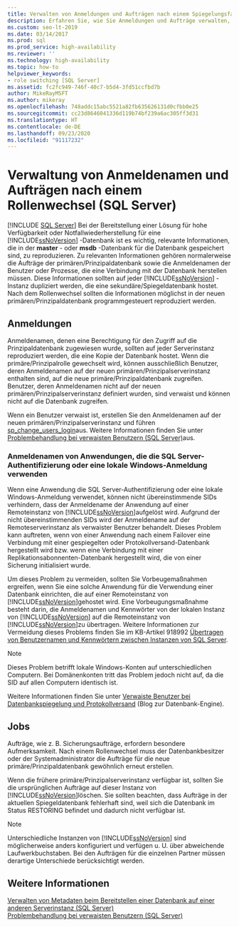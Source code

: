 ```yaml
---
title: Verwalten von Anmeldungen und Aufträgen nach einem Spiegelungsfailover
description: Erfahren Sie, wie Sie Anmeldungen und Aufträge verwalten, nachdem Sie ein Failover der gespiegelten Datenbank von der primären zur sekundären Datenbank durchgeführt haben.
ms.custom: seo-lt-2019
ms.date: 03/14/2017
ms.prod: sql
ms.prod_service: high-availability
ms.reviewer: ''
ms.technology: high-availability
ms.topic: how-to
helpviewer_keywords:
- role switching [SQL Server]
ms.assetid: fc2fc949-746f-40c7-b5d4-3fd51ccfbd7b
author: MikeRayMSFT
ms.author: mikeray
ms.openlocfilehash: 748addc15abc5521a82fb635626131d0cfbb0e25
ms.sourcegitcommit: cc23d8646041336d119b74bf239a6ac305ff3d31
ms.translationtype: HT
ms.contentlocale: de-DE
ms.lasthandoff: 09/23/2020
ms.locfileid: "91117232"
---
```

# <a name="management-of-logins-and-jobs-after-role-switching-sql-server"></a>Verwaltung von Anmeldenamen und Aufträgen nach einem Rollenwechsel (SQL Server)
 [!INCLUDE [SQL Server](../../includes/applies-to-version/sqlserver.md)]
  Bei der Bereitstellung einer Lösung für hohe Verfügbarkeit oder Notfallwiederherstellung für eine [!INCLUDE[ssNoVersion](../../includes/ssnoversion-md.md)] -Datenbank ist es wichtig, relevante Informationen, die in der **master** - oder **msdb** -Datenbank für die Datenbank gespeichert sind, zu reproduzieren. Zu relevanten Informationen gehören normalerweise die Aufträge der primären/Prinzipaldatenbank sowie die Anmeldenamen der Benutzer oder Prozesse, die eine Verbindung mit der Datenbank herstellen müssen. Diese Informationen sollten auf jeder [!INCLUDE[ssNoVersion](../../includes/ssnoversion-md.md)] -Instanz dupliziert werden, die eine sekundäre/Spiegeldatenbank hostet. Nach dem Rollenwechsel sollten die Informationen möglichst in der neuen primären/Prinzipaldatenbank programmgesteuert reproduziert werden.  
  
## <a name="logins"></a>Anmeldungen  
 Anmeldenamen, denen eine Berechtigung für den Zugriff auf die Prinzipaldatenbank zugewiesen wurde, sollten auf jeder Serverinstanz reproduziert werden, die eine Kopie der Datenbank hostet. Wenn die primäre/Prinzipalrolle gewechselt wird, können ausschließlich Benutzer, deren Anmeldenamen auf der neuen primären/Prinzipalserverinstanz enthalten sind, auf die neue primäre/Prinzipaldatenbank zugreifen. Benutzer, deren Anmeldenamen nicht auf der neuen primären/Prinzipalserverinstanz definiert wurden, sind verwaist und können nicht auf die Datenbank zugreifen.  
  
 Wenn ein Benutzer verwaist ist, erstellen Sie den Anmeldenamen auf der neuen primären/Prinzipalserverinstanz und führen [sp_change_users_login](../../relational-databases/system-stored-procedures/sp-change-users-login-transact-sql.md)aus. Weitere Informationen finden Sie unter [Problembehandlung bei verwaisten Benutzern &#40;SQL Server&#41;](../../sql-server/failover-clusters/troubleshoot-orphaned-users-sql-server.md)aus.  
  
###  <a name="logins-of-applications-that-use-sql-server-authentication-or-a-local-windows-login"></a><a name="SSauthentication"></a> Anmeldenamen von Anwendungen, die die SQL Server-Authentifizierung oder eine lokale Windows-Anmeldung verwenden  
 Wenn eine Anwendung die SQL Server-Authentifizierung oder eine lokale Windows-Anmeldung verwendet, können nicht übereinstimmende SIDs verhindern, dass der Anmeldename der Anwendung auf einer Remoteinstanz von [!INCLUDE[ssNoVersion](../../includes/ssnoversion-md.md)]aufgelöst wird. Aufgrund der nicht übereinstimmenden SIDs wird der Anmeldename auf der Remoteserverinstanz als verwaister Benutzer behandelt. Dieses Problem kann auftreten, wenn von einer Anwendung nach einem Failover eine Verbindung mit einer gespiegelten oder Protokollversand-Datenbank hergestellt wird bzw. wenn eine Verbindung mit einer Replikationsabonnenten-Datenbank hergestellt wird, die von einer Sicherung initialisiert wurde.  
  
 Um dieses Problem zu vermeiden, sollten Sie Vorbeugemaßnahmen ergreifen, wenn Sie eine solche Anwendung für die Verwendung einer Datenbank einrichten, die auf einer Remoteinstanz von [!INCLUDE[ssNoVersion](../../includes/ssnoversion-md.md)]gehostet wird. Eine Vorbeugungsmaßnahme besteht darin, die Anmeldenamen und Kennwörter von der lokalen Instanz von [!INCLUDE[ssNoVersion](../../includes/ssnoversion-md.md)] auf die Remoteinstanz von [!INCLUDE[ssNoVersion](../../includes/ssnoversion-md.md)]zu übertragen. Weitere Informationen zur Vermeidung dieses Problems finden Sie im KB-Artikel 918992 [Übertragen von Benutzernamen und Kennwörtern zwischen Instanzen von SQL Server](https://support.microsoft.com/kb/918992/).  
  
> [!NOTE]  
>  Dieses Problem betrifft lokale Windows-Konten auf unterschiedlichen Computern. Bei Domänenkonten tritt das Problem jedoch nicht auf, da die SID auf allen Computern identisch ist.  
  
 Weitere Informationen finden Sie unter [Verwaiste Benutzer bei Datenbankspiegelung und Protokollversand](https://docs.microsoft.com/archive/blogs/sqlserverfaq/orphaned-users-with-database-mirroring-and-log-shipping) (Blog zur Datenbank-Engine).  
  
## <a name="jobs"></a>Jobs  
 Aufträge, wie z. B. Sicherungsaufträge, erfordern besondere Aufmerksamkeit. Nach einem Rollenwechsel muss der Datenbankbesitzer oder der Systemadministrator die Aufträge für die neue primäre/Prinzipaldatenbank gewöhnlich erneut erstellen.  
  
 Wenn die frühere primäre/Prinzipalserverinstanz verfügbar ist, sollten Sie die ursprünglichen Aufträge auf dieser Instanz von [!INCLUDE[ssNoVersion](../../includes/ssnoversion-md.md)]löschen. Sie sollten beachten, dass Aufträge in der aktuellen Spiegeldatenbank fehlerhaft sind, weil sich die Datenbank im Status RESTORING befindet und dadurch nicht verfügbar ist.  
  
> [!NOTE]  
>  Unterschiedliche Instanzen von [!INCLUDE[ssNoVersion](../../includes/ssnoversion-md.md)] sind möglicherweise anders konfiguriert und verfügen u. U. über abweichende Laufwerkbuchstaben. Bei den Aufträgen für die einzelnen Partner müssen derartige Unterschiede berücksichtigt werden.  
  
## <a name="see-also"></a>Weitere Informationen  
 [Verwalten von Metadaten beim Bereitstellen einer Datenbank auf einer anderen Serverinstanz &#40;SQL Server&#41;](../../relational-databases/databases/manage-metadata-when-making-a-database-available-on-another-server.md)   
 [Problembehandlung bei verwaisten Benutzern &#40;SQL Server&#41;](../../sql-server/failover-clusters/troubleshoot-orphaned-users-sql-server.md)  
  
  
